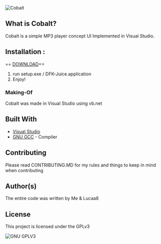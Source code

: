 ![Cobalt](https://i.imgur.com/0vXZK3V.png)
## What is Cobalt?
Cobalt is a simple MP3 player concept UI Implemented in Visual Studio.
## Installation :
== [DOWNLOAD](http://www.mediafire.com/file/evqjxa5e3ligq36/cobalt_v1.zip/file)==
1. run setup.exe / DFK-Juice.application
2. Enjoy!

### Making-Of
Cobalt was made in Visual Studio using vb.net

## Built With

* [Visual Studio](https://visualstudio.microsoft.com/)
* [GNU GCC](https://gcc.gnu.org/) - Compiler 


## Contributing

Please read CONTRIBUTING.MD for my rules and things to keep in mind when contributing

## Author(s)
The entire code was written by Me & Lucaa8
## License

This project is licensed under the GPLv3

![GNU GPLV3](https://imgur.com/imkUoGR.png)
